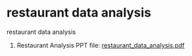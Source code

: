 # restaurant data analysis
restaurant data analysis


1. Restaurant Analysis PPT file: [restaurant_data_analysis.pdf](https://github.com/user-attachments/files/16476956/restaurant_data_analysis.pdf) 
